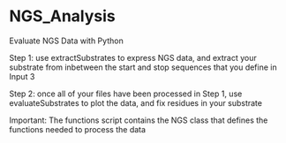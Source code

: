 # NGS_Analysis
Evaluate NGS Data with Python

Step 1: use extractSubstrates to express NGS data, and extract your substrate from inbetween the start and stop sequences that you define in Input 3

Step 2: once all of your files have been processed in Step 1, use evaluateSubstrates to plot the data, and fix residues in your substrate

Important: The functions script contains the NGS class that defines the functions needed to process the data
